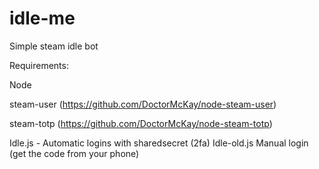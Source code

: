 # idle-me
Simple steam idle bot

Requirements:

Node

steam-user (https://github.com/DoctorMcKay/node-steam-user)

steam-totp (https://github.com/DoctorMcKay/node-steam-totp)

Idle.js - Automatic logins with sharedsecret (2fa)
Idle-old.js Manual login (get the code from your phone)
